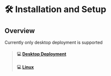 # 🛠 Installation and Setup

## Overview

Currently only desktop deployment is supported

> #### :computer: [Desktop Deployment](installation-and-setup-1.md)
> #### :computer: [Linux](installation-and-setup-linux.md)
